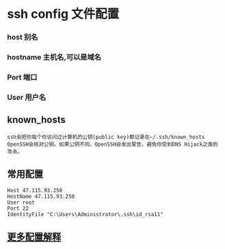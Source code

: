 # ssh config 文件配置
### host 别名
### hostname 主机名,可以是域名
### Port 端口
### User 用户名

## known_hosts
```
ssh会把你每个你访问过计算机的公钥(public key)都记录在~/.ssh/known_hosts
OpenSSH会核对公钥。如果公钥不同，OpenSSH会发出警告，避免你受到DNS Hijack之类的攻击。
```
## 常用配置
```
Host 47.115.93.250
HostName 47.115.93.250
User root
Port 22
IdentityFile "C:\Users\Administrator\.ssh\id_rsa11"
```

## [更多配置解释](https://www.cnblogs.com/jingwu/articles/5598385.html)